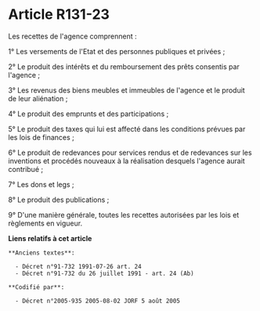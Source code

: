 # Article R131-23

Les recettes de l'agence comprennent :

1° Les versements de l'Etat et des personnes publiques et privées ;

2° Le produit des intérêts et du remboursement des prêts consentis par l'agence ;

3° Les revenus des biens meubles et immeubles de l'agence et le produit de leur aliénation ;

4° Le produit des emprunts et des participations ;

5° Le produit des taxes qui lui est affecté dans les conditions prévues par les lois de finances ;

6° Le produit de redevances pour services rendus et de redevances sur les inventions et procédés nouveaux à la réalisation
desquels l'agence aurait contribué ;

7° Les dons et legs ;

8° Le produit des publications ;

9° D'une manière générale, toutes les recettes autorisées par les lois et règlements en vigueur.

**Liens relatifs à cet article**

	**Anciens textes**:

	  - Décret n°91-732 1991-07-26 art. 24
	  - Décret n°91-732 du 26 juillet 1991 - art. 24 (Ab)

	**Codifié par**:

	  - Décret n°2005-935 2005-08-02 JORF 5 août 2005
